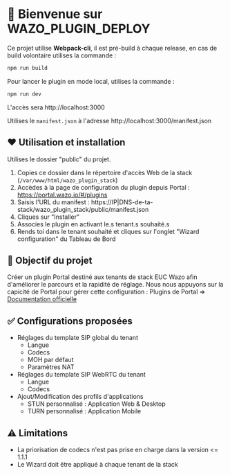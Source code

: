 # 🚀 Bienvenue sur WAZO_PLUGIN_DEPLOY

Ce projet utilise **Webpack-cli**, il est pré-build à chaque release, en cas de build volontaire utilises la commande :

```bash
npm run build
```

Pour lancer le plugin en mode local, utilises la commande :

```bash
npm run dev
```

L'accès sera http://localhost:3000

Utilises le `manifest.json` à l'adresse http://localhost:3000/manifest.json

## ♥️ Utilisation et installation

Utilises le dossier "public" du projet.

1. Copies ce dossier dans le répertoire d'accès Web de la stack (`/var/www/html/wazo_plugin_stack`)
2. Accèdes à la page de configuration du plugin depuis Portal : https://portal.wazo.io/#/plugins
3. Saisis l'URL du manifest : https://IP|DNS-de-ta-stack/wazo_plugin_stack/public/manifest.json
4. Cliques sur "Installer"
5. Associes le plugin en activant le.s tenant.s souhaité.s
6. Rends toi dans le tenant souhaité et cliques sur l'onglet "Wizard configuration" du Tableau de Bord

## 🚀 Objectif du projet

Créer un plugin Portal destiné aux tenants de stack EUC Wazo afin d'améliorer le parcours et la rapidité de réglage.
Nous nous appuyons sur la capicité de Portal pour gérer cette configuration : Plugins de Portal => [Documentation officielle](https://wazo-communication.github.io/euc-plugins-js-sdk/docs/plugins/portal/)

## ✅ Configurations proposées

* Réglages du template SIP global du tenant
  * Langue
  * Codecs
  * MOH par défaut
  * Paramètres NAT
* Réglages du template SIP WebRTC du tenant
  * Langue
  * Codecs
* Ajout/Modification des profils d'applications
  * STUN personnalisé : Application Web & Desktop
  * TURN personnalisé : Application Mobile
 
## ⚠️ Limitations

* La priorisation de codecs n'est pas prise en charge dans la version <= 1.1.1
* Le Wizard doit être appliqué à chaque tenant de la stack
